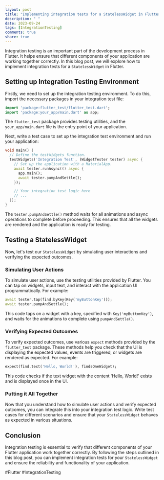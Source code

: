 ```yaml
---
layout: post
title: "Implementing integration tests for a StatelessWidget in Flutter"
description: " "
date: 2023-09-24
tags: [IntegrationTesting]
comments: true
share: true
---
```


Integration testing is an important part of the development process in Flutter. It helps ensure that different components of your application are working together correctly. In this blog post, we will explore how to implement integration tests for a `StatelessWidget` in Flutter.

## Setting up Integration Testing Environment

Firstly, we need to set up the integration testing environment. To do this, import the necessary packages in your integration test file:

```dart
import 'package:flutter_test/flutter_test.dart';
import 'package:your_app/main.dart' as app;
```

The `flutter_test` package provides testing utilities, and the `your_app/main.dart` file is the entry point of your application.

Next, write a test case to set up the integration test environment and run your application:

```dart
void main() {
  // Define the testWidgets function.
  testWidgets('Integration Test', (WidgetTester tester) async {
    // Set up the application with a MaterialApp.
    await tester.runAsync(() async {
      app.main();
      await tester.pumpAndSettle();
    });

    // Your integration test logic here
    // ...
  });
}
```

The `tester.pumpAndSettle()` method waits for all animations and async operations to complete before proceeding. This ensures that all the widgets are rendered and the application is ready for testing.

## Testing a StatelessWidget

Now, let's test our `StatelessWidget` by simulating user interactions and verifying the expected outcomes.

### Simulating User Actions

To simulate user actions, use the testing utilities provided by Flutter. You can tap on widgets, input text, and interact with the application UI programmatically. For example:

```dart
await tester.tap(find.byKey(Key('myButtonKey')));
await tester.pumpAndSettle();
```

This code taps on a widget with a key, specified with `Key('myButtonKey')`, and waits for the animations to complete using `pumpAndSettle()`.

### Verifying Expected Outcomes

To verify expected outcomes, use various `expect` methods provided by the `flutter_test` package. These methods help you check that the UI is displaying the expected values, events are triggered, or widgets are rendered as expected. For example:

```dart
expect(find.text('Hello, World!'), findsOneWidget);
```

This code checks if the text widget with the content 'Hello, World!' exists and is displayed once in the UI.

### Putting it All Together

Now that you understand how to simulate user actions and verify expected outcomes, you can integrate this into your integration test logic. Write test cases for different scenarios and ensure that your `StatelessWidget` behaves as expected in various situations.

## Conclusion

Integration testing is essential to verify that different components of your Flutter application work together correctly. By following the steps outlined in this blog post, you can implement integration tests for your `StatelessWidget` and ensure the reliability and functionality of your application.

#Flutter #IntegrationTesting